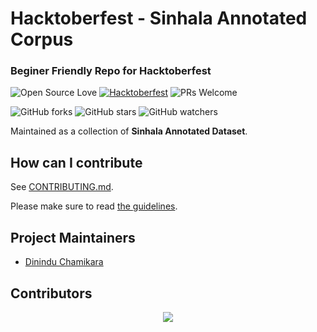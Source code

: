 # Hacktoberfest - Sinhala Annotated Corpus
### Beginer Friendly Repo for Hacktoberfest

![Open Source Love](https://img.shields.io/badge/Open%20Source-%F0%9F%92%9B-cyan.svg?style=flat)
[![Hacktoberfest](https://img.shields.io/badge/Hacktoberfest-friendly-%23FF69B4.svg?style=flat)](https://hacktoberfest.digitalocean.com/)
![PRs Welcome](https://img.shields.io/badge/PRs-welcome-brightgreen.svg?style=flat)

![GitHub forks](https://img.shields.io/github/forks/DininduChamikara/SAC_Hacktoberfest2023.svg?style=social&label=Fork)
![GitHub stars](https://img.shields.io/github/stars/DininduChamikara/SAC_Hacktoberfest2023.svg?style=social&label=Star)
![GitHub watchers](https://img.shields.io/github/watchers/DininduChamikara/SAC_Hacktoberfest2023.svg?style=social&label=Watch&maxAge=2592000)


Maintained as a collection of **Sinhala Annotated Dataset**.

## How can I contribute

See [CONTRIBUTING.md](CONTRIBUTING.md).

Please make sure to read [the guidelines](CONTRIBUTING.md).

## Project Maintainers

- [Dinindu Chamikara](https://github.com/DininduChamikara)

## Contributors

<!-- ALL-CONTRIBUTORS-LIST:START - Do not remove or modify this section -->
<!-- prettier-ignore-start -->
<!-- markdownlint-disable -->

<p align="center"><a href="https://github.com/DininduChamikara/SAC_Hacktoberfest2023/graphs/contributors">
  <img src="https://contributors-img.web.app/image?repo=DininduChamikara/SAC_Hacktoberfest2023" />
</a></p>

